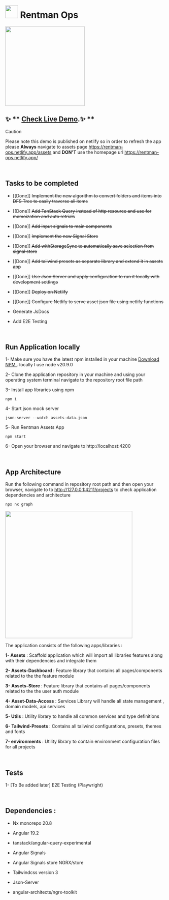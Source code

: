 # <a alt="Rentman logo" href="https://rentman.io/" target="_blank" rel="noreferrer"><img src="https://rentman-ops.netlify.app/rentman-logo.svg" width="40"></a> Rentman Ops

<a alt="Rentman logo" href="https://rentman-ops.netlify.app/checkbox.png" target="_blank" rel="noreferrer"><img src="https://rentman-ops.netlify.app/checkbox.png" width="250" ></a>

## ✨ ** [Check Live Demo](https://rentman-ops.netlify.app/assets).✨ **

> [!CAUTION]
> Please note this demo is published on netlify so in order to refresh the app please **Always** navigate to assets page https://rentman-ops.netlify.app/assets and **DON'T** use the homepage url https://rentman-ops.netlify.app/

<br>

## Tasks to be completed

-   [[Done]] ~~Implement the new algorithm to convert folders and items into DFS Tree to easily traverse all items~~

-   [[Done]] ~~Add TanStack Query instead of http resource and use for memoization and auto retrials~~

-   [[Done]] ~~Add input signals to main components~~

-   [[Done]] ~~Implement the new Signal Store~~

-   [[Done]] ~~Add withStorageSync to automatically save selection from signal store~~

-   [[Done]] ~~Add tailwind presets as separate library and extend it in assets app~~

-   [[Done]] ~~Use Json Server and apply configuration to run it locally with development settings~~

-   [[Done]] ~~Deploy on Netlify~~

-   [[Done]] ~~Configure Netlify to serve asset json file using netlify functions~~

-   Generate JsDocs

-   Add E2E Testing

<br>

## Run Application locally

1- Make sure you have the latest npm installed in your machine [Download NPM ](https://nodejs.org/en/download). locally I use node v20.9.0

2- Clone the application repository in your machine and using your operating system terminal navigate to the repository root file path

3- Install app libraries using npm

```
npm i
```

4- Start json mock server

```
json-server --watch assets-data.json
```

5- Run Rentman Assets App

```
npm start
```

6- Open your browser and navigate to http://localhost:4200


<br>

## App Architecture

Run the following command in repository root path and then open your browser, navigate to to http://127.0.0.1:4211/projects to check application dependencies and architecture

```
npx nx graph
```

<img src="https://rentman-ops.netlify.app/graph.png" width="400">



The application consists of the following apps/libraries :

**1- Assets** : Scaffold application which will import all libraries features along with their dependencies and integrate them

**2- Assets-Dashboard** : Feature library that contains all pages/components related to the the feature module

**3- Assets-Store** : Feature library that contains all pages/components related to the the user auth module

**4- Asset-Data-Access** : Services Library will handle all state management , domain models, api services

**5- Utils** : Utility library to handle all common services and type definitions

**6- Tailwind-Presets** : Contains all tailwind configurations, presets, themes and fonts

**7- environments** : Utility library to contain environment configuration files for all projects

<br>

## Tests

1- [To Be added later] E2E Testing (Playwright)

<br>

## Dependencies :

-   Nx monorepo 20.8

-   Angular 19.2

-   tanstack/angular-query-experimental

-   Angular Signals

-   Angular Signals store NGRX/store

-   Tailwindcss version 3

-   Json-Server

-   angular-architects/ngrx-toolkit
